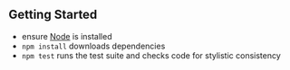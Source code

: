 Getting Started
---------------

* ensure [Node](https://nodejs.org) is installed
* `npm install` downloads dependencies
* `npm test` runs the test suite and checks code for stylistic consistency
